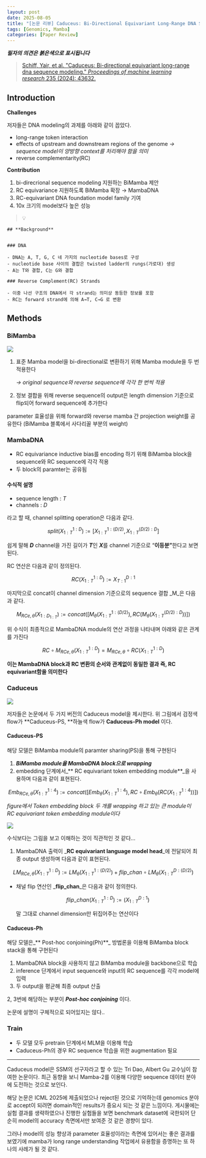 ```yaml
---
layout: post
date: 2025-08-05
title: "[논문 리뷰] Caduceus: Bi-Directional Equivariant Long-Range DNA Sequence Modeling"
tags: [Genomics, Mamba]
categories: [Paper Review]
---
```


<span class="notion-red">_**필자의 의견은 붉은색으로 표시됩니다**_</span>


> [Schiff, Yair, et al. "Caduceus: Bi-directional equivariant long-range dna sequence modeling." ](https://pmc.ncbi.nlm.nih.gov/articles/PMC12189541/)[_Proceedings of machine learning research_](https://pmc.ncbi.nlm.nih.gov/articles/PMC12189541/)[ 235 (2024): 43632.](https://pmc.ncbi.nlm.nih.gov/articles/PMC12189541/)



## Introduction


**Challenges**


저자들은 DNA modeling의 과제를 아래와 같이 꼽았다.

- long-range token interaction
- effects of upstream and downstream regions of the genome 
_→ sequence model이 양방향 context를 처리해야 함을 의미_
- reverse complementarity(RC)

**Contribution**

1. bi-direcrional sequence modeling 지원하는 BiMamba 제안
1. RC equivariance 지원하도록 BiMamba 확장 → MambaDNA
1. RC-equivariant DNA foundation model family 기여
1. 10x 크기의 model보다 높은 성능

> 💡 


	## **Background**


	### DNA

	- DNA는 A, T, G, C 네 가지의 nucleotide bases로 구성
	- nucleotide base 사이의 결합은 twisted ladder의 rungs(가로대) 생성
	- A는 T와 결합, C는 G와 결합

	### Reverse Complement(RC) Strands

	- 이중 나선 구조의 DNA에서 각 strand는 의미상 동등한 정보를 포함
	- RC는 forward strand에 의해 A→T, C→G 로 변환


## Methods



### BiMamba


![](https://prod-files-secure.s3.us-west-2.amazonaws.com/542b861c-36a8-4051-84e5-8804b6728dba/2c247d59-7815-4980-99f0-8f0d21f445a7/image.png?X-Amz-Algorithm=AWS4-HMAC-SHA256&X-Amz-Content-Sha256=UNSIGNED-PAYLOAD&X-Amz-Credential=ASIAZI2LB466TBM424HC%2F20251006%2Fus-west-2%2Fs3%2Faws4_request&X-Amz-Date=20251006T080109Z&X-Amz-Expires=3600&X-Amz-Security-Token=IQoJb3JpZ2luX2VjEO7%2F%2F%2F%2F%2F%2F%2F%2F%2F%2FwEaCXVzLXdlc3QtMiJHMEUCIC8a4H%2FyJ5L8KEKaEePUDGhknHY23Hrm2xygCKl%2Fu2sUAiEA4ipHXJJiphVaFAcwadfGDe7opjgiUUfuN7so%2BIJ6D20qiAQIh%2F%2F%2F%2F%2F%2F%2F%2F%2F%2F%2FARAAGgw2Mzc0MjMxODM4MDUiDLOdDQ48G7fwSCOxHSrcA4kT2VcmFV0dXpuCs3Wzq1Z52aMZvz4EuyJrQ655WKhCtyoD4jVZLRU19bR3i8kr3S5YX45DZ6X1Dkbq7FkHs0WzC5lEh9s2uaED6qRwd%2FNhxFgiOBtPDkVArTH9q3HmqNc0EVse2ZMTqEehu0CBAANvb3rTLsfidB8W0YprZaTIcC80LTxHiToOCgU1Hxm%2BcNG18y6WB8N74ylFtygKWqAXBJPfkvQ2%2BUdqKShqmz6qk4F2NCX5Yn7L461A8e2tuBiKBVZSncAB318ititbeRFM5sHuRhpLipJXiW5MijJz4JS586Ia0tLl%2Fvn%2BbGeAdvOjlIymoX33e7ja63OV8dPqzPkXTxPccDX77gJCO981zwCpKDBQkIq7%2BsMxxWgDalWi2L8PIZyCpeIFj6iojgTGmK2MRTx3XQC0lkLpA4WlTTj1SVITk0RzsRL2W7xnAXZ1wFk8OX3%2FgsJszzA1t3JkjRubsB8n4sVkGimd0Tnfc5C3e5JC%2B3PscxS04x7odiX1SV85DeKnoMsd1bK2U7k3RbcxXDoofrSQeAt8vu6XM019%2F2NqtQj4vg3b1w8mu3ZhcacGi2%2BkDocepJB9aToGHFf7lsJHuKg48RrSuf%2BYr8LDFv4wKUMGl0pMMIC%2BjccGOqUBWXSbQ3dEi%2F2FnOFdR02eA2SbM7s26NztT33tEYIv%2FP9b4jctw0RhfxVEqJIo5esaFghB47zoARFZFIp4Vg6iFmDbGMqPsE8LL8ef%2B6kognl1j4SaRUMU4hW%2Bc%2BPIdaQGlKQNSCFZIRBPvw%2BbZWkH7pU4PxaCGtaooh%2B%2Ba2WXPkIk1iIvyq%2BOVXgOA4xTd1ggTp5Cmnswt2mlHIfWN2K2cH%2FLcZO%2B&X-Amz-Signature=51a99a7336ba6fc3acb561e0fb802817d1f2753d9b18ed225f1c586ed8865957&X-Amz-SignedHeaders=host&x-amz-checksum-mode=ENABLED&x-id=GetObject)

1. 표준 Mamba model을 bi-directional로 변환하기 위해 Mamba module을 두 번 적용한다

	_→ original sequence와 reverse sequence에 각각 한 번씩 적용_

1. 정보 결합을 위해 reverse sequence의 output은 length dimension 기준으로 flip되어 forward sequence에 추가한다

parameter 효율성을 위해 forward와 reverse mamba 간 projection weight를 공유한다 (BiMamba 블록에서 사다리꼴 부분의 weight)



### MambaDNA

- RC equivariance inductive bias를 encoding 하기 위해 BiMamba block을 sequence와 RC sequence에 각각 적용
- 두 block의 paramter는 공유됨


#### 수식적 설명

- sequence length : _T_
- channels : _D_

라고 할 때,  channel splitting operation은 다음과 같다.


$$
split(X^{1:D}_{1:T}):=[X^{1:(D/2)}_{1:T},X^{(D/2):D}_{1:T}]
$$


<span class="notion-red">쉽게 말해 </span><span class="notion-red">_**D**_</span><span class="notion-red"> channel을 가진 길이가 </span><span class="notion-red">_**T**_</span><span class="notion-red">인 </span><span class="notion-red">_**X**_</span><span class="notion-red">를 channel 기준으로 “</span><span class="notion-red">**이등분”**</span><span class="notion-red">한다고 보면 된다.</span>


RC 연산은 다음과 같이 정의된다.


$$
RC(X^{1:D}_{1:T}):=X^{D:1}_{T:1}
$$


마지막으로 concat이 channel dimension 기준으로의 sequence 결합 _M_은 다음과 같다.


$$
M_{RCe,\theta}(X_{1:D_{1:T}}):=concat([M_{\theta}(X^{1:(D/2)}_{1:T}),RC(M_{\theta}(X^{(D/2):D}_{1:T}))])
$$


위 수식이 최종적으로 MambaDNA module의 연산 과정을 나타내며 아래와 같은 관계를 가진다


$$
RC\circ M_{RCe,\theta}(X^{1:D}_{1:T}) = M_{RCe,\theta} \circ RC(X^{1:D}_{1:T})
$$


**이는 MambaDNA block과 RC 변환의 순서와 관계없이 동일한 결과 즉, RC equivariant함을 의미한다**



### Caduceus


![](https://prod-files-secure.s3.us-west-2.amazonaws.com/542b861c-36a8-4051-84e5-8804b6728dba/f94a60d7-8145-473b-aef9-7c68d3ec604a/image.png?X-Amz-Algorithm=AWS4-HMAC-SHA256&X-Amz-Content-Sha256=UNSIGNED-PAYLOAD&X-Amz-Credential=ASIAZI2LB466TBM424HC%2F20251006%2Fus-west-2%2Fs3%2Faws4_request&X-Amz-Date=20251006T080109Z&X-Amz-Expires=3600&X-Amz-Security-Token=IQoJb3JpZ2luX2VjEO7%2F%2F%2F%2F%2F%2F%2F%2F%2F%2FwEaCXVzLXdlc3QtMiJHMEUCIC8a4H%2FyJ5L8KEKaEePUDGhknHY23Hrm2xygCKl%2Fu2sUAiEA4ipHXJJiphVaFAcwadfGDe7opjgiUUfuN7so%2BIJ6D20qiAQIh%2F%2F%2F%2F%2F%2F%2F%2F%2F%2F%2FARAAGgw2Mzc0MjMxODM4MDUiDLOdDQ48G7fwSCOxHSrcA4kT2VcmFV0dXpuCs3Wzq1Z52aMZvz4EuyJrQ655WKhCtyoD4jVZLRU19bR3i8kr3S5YX45DZ6X1Dkbq7FkHs0WzC5lEh9s2uaED6qRwd%2FNhxFgiOBtPDkVArTH9q3HmqNc0EVse2ZMTqEehu0CBAANvb3rTLsfidB8W0YprZaTIcC80LTxHiToOCgU1Hxm%2BcNG18y6WB8N74ylFtygKWqAXBJPfkvQ2%2BUdqKShqmz6qk4F2NCX5Yn7L461A8e2tuBiKBVZSncAB318ititbeRFM5sHuRhpLipJXiW5MijJz4JS586Ia0tLl%2Fvn%2BbGeAdvOjlIymoX33e7ja63OV8dPqzPkXTxPccDX77gJCO981zwCpKDBQkIq7%2BsMxxWgDalWi2L8PIZyCpeIFj6iojgTGmK2MRTx3XQC0lkLpA4WlTTj1SVITk0RzsRL2W7xnAXZ1wFk8OX3%2FgsJszzA1t3JkjRubsB8n4sVkGimd0Tnfc5C3e5JC%2B3PscxS04x7odiX1SV85DeKnoMsd1bK2U7k3RbcxXDoofrSQeAt8vu6XM019%2F2NqtQj4vg3b1w8mu3ZhcacGi2%2BkDocepJB9aToGHFf7lsJHuKg48RrSuf%2BYr8LDFv4wKUMGl0pMMIC%2BjccGOqUBWXSbQ3dEi%2F2FnOFdR02eA2SbM7s26NztT33tEYIv%2FP9b4jctw0RhfxVEqJIo5esaFghB47zoARFZFIp4Vg6iFmDbGMqPsE8LL8ef%2B6kognl1j4SaRUMU4hW%2Bc%2BPIdaQGlKQNSCFZIRBPvw%2BbZWkH7pU4PxaCGtaooh%2B%2Ba2WXPkIk1iIvyq%2BOVXgOA4xTd1ggTp5Cmnswt2mlHIfWN2K2cH%2FLcZO%2B&X-Amz-Signature=864bcfb89fffa166a0f012b3b8f7511ab847dbd61410794602c1e6bbaea4662d&X-Amz-SignedHeaders=host&x-amz-checksum-mode=ENABLED&x-id=GetObject)


저자들은 논문에서 두 가지 버전의 Caduceus model을 제시한다. 위 그림에서 검정색 flow가 **Caduceus-PS, **하늘색 flow가 **Caduceus-Ph model** 이다.



#### Caduceus-PS


해당 모델은 BiMamba module의 paramter sharing(PS)을 통해 구현된다

1. _**BiMamba module을 MambaDNA block으로 wrapping**_
1. embedding 단계에서_** RC equivariant token embedding module**_을 사용하며 다음과 같이 표현된다.

$$
Emb_{RCe,\theta}(X^{1:4}_{1:T}):=concat([Emb_{\theta}(X^{1:4}_{1:T}),RC \circ Emb_{\theta}(RC(X^{1:4}_{1:T}))])
$$


_figure에서 Token embedding block 두 개를 wrapping 하고 있는 큰 module이 RC equivariant token embedding module이다_


![](https://prod-files-secure.s3.us-west-2.amazonaws.com/542b861c-36a8-4051-84e5-8804b6728dba/b175e4da-71eb-4e91-8c23-a06dabe673c9/image.png?X-Amz-Algorithm=AWS4-HMAC-SHA256&X-Amz-Content-Sha256=UNSIGNED-PAYLOAD&X-Amz-Credential=ASIAZI2LB466TBM424HC%2F20251006%2Fus-west-2%2Fs3%2Faws4_request&X-Amz-Date=20251006T080109Z&X-Amz-Expires=3600&X-Amz-Security-Token=IQoJb3JpZ2luX2VjEO7%2F%2F%2F%2F%2F%2F%2F%2F%2F%2FwEaCXVzLXdlc3QtMiJHMEUCIC8a4H%2FyJ5L8KEKaEePUDGhknHY23Hrm2xygCKl%2Fu2sUAiEA4ipHXJJiphVaFAcwadfGDe7opjgiUUfuN7so%2BIJ6D20qiAQIh%2F%2F%2F%2F%2F%2F%2F%2F%2F%2F%2FARAAGgw2Mzc0MjMxODM4MDUiDLOdDQ48G7fwSCOxHSrcA4kT2VcmFV0dXpuCs3Wzq1Z52aMZvz4EuyJrQ655WKhCtyoD4jVZLRU19bR3i8kr3S5YX45DZ6X1Dkbq7FkHs0WzC5lEh9s2uaED6qRwd%2FNhxFgiOBtPDkVArTH9q3HmqNc0EVse2ZMTqEehu0CBAANvb3rTLsfidB8W0YprZaTIcC80LTxHiToOCgU1Hxm%2BcNG18y6WB8N74ylFtygKWqAXBJPfkvQ2%2BUdqKShqmz6qk4F2NCX5Yn7L461A8e2tuBiKBVZSncAB318ititbeRFM5sHuRhpLipJXiW5MijJz4JS586Ia0tLl%2Fvn%2BbGeAdvOjlIymoX33e7ja63OV8dPqzPkXTxPccDX77gJCO981zwCpKDBQkIq7%2BsMxxWgDalWi2L8PIZyCpeIFj6iojgTGmK2MRTx3XQC0lkLpA4WlTTj1SVITk0RzsRL2W7xnAXZ1wFk8OX3%2FgsJszzA1t3JkjRubsB8n4sVkGimd0Tnfc5C3e5JC%2B3PscxS04x7odiX1SV85DeKnoMsd1bK2U7k3RbcxXDoofrSQeAt8vu6XM019%2F2NqtQj4vg3b1w8mu3ZhcacGi2%2BkDocepJB9aToGHFf7lsJHuKg48RrSuf%2BYr8LDFv4wKUMGl0pMMIC%2BjccGOqUBWXSbQ3dEi%2F2FnOFdR02eA2SbM7s26NztT33tEYIv%2FP9b4jctw0RhfxVEqJIo5esaFghB47zoARFZFIp4Vg6iFmDbGMqPsE8LL8ef%2B6kognl1j4SaRUMU4hW%2Bc%2BPIdaQGlKQNSCFZIRBPvw%2BbZWkH7pU4PxaCGtaooh%2B%2Ba2WXPkIk1iIvyq%2BOVXgOA4xTd1ggTp5Cmnswt2mlHIfWN2K2cH%2FLcZO%2B&X-Amz-Signature=d7803775c7209b28d5514550b29ac8fc482b20774448fa343d332559b9ca59ff&X-Amz-SignedHeaders=host&x-amz-checksum-mode=ENABLED&x-id=GetObject)


<span class="notion-red">수식보다는 그림을 보고 이해하는 것이 직관적인 것 같다…</span>

1. MambaDNA 출력이 _**RC equivariant language model head**_에 전달되어 최종 output 생성하며 다음과 같이 표현된다.

$$
LM_{RCe,\theta}(X^{1:D}_{1:T}):= LM_{\theta}(X^{1:(D/2)}_{1:T})+flip\_chan\circ LM_{\theta}(X^{D:(D/2)}_{1:T})
$$

- 채널 flip 연산인 _**flip\_chan**_은 다음과 같이 정의한다.

	$$
	flip\_chan(X^{1:D}_{1:T}):=(X^{D:1}_{1:T})
	$$


	말 그대로 channel dimension만 뒤집어주는 연산이다



#### Caduceus-Ph


해당 모델은_** Post-hoc conjoining(Ph)**_ 방법론을 이용해 BiMamba block stack을 통해 구현된다

1. MambaDNA block을 사용하지 않고 BiMamba module을 backbone으로 학습
1. inference 단계에서 input sequence와 input의 RC sequence를 각각 model에 입력
1. 두 output을 평균해 최종 output 산출

2, 3번에 해당하는 부분이 _**Post-hoc conjoining**_ 이다.


<span class="notion-red">논문에 설명이 구체적으로 되어있지는 않다..</span>



### Train

- 두 모델 모두 pretrain 단계에서 MLM을 이용해 학습
- Caduceus-Ph의 경우 RC sequence 학습을 위한 augmentation 필요

---


<span class="notion-red">Caduceus model은 SSM의 선구자라고 할 수 있는 Tri Dao, Albert Gu 교수님이 참여한 논문이다. 최근 동향을 보니 Mamba-2를 이용해 다양한 sequence 데이터 분야에 도전하는 것으로 보인다.</span>


<span class="notion-red">해당 논문은 ICML 2025에 제출되었으나 reject된 것으로 기억하는데 genomics 분야로 accept이 되려면 domain적인 results가 중요시 되는 것 같은 느낌이다. 게시물에는 실험 결과를 생략하였으나 진행한 실험들을 보면 benchmark dataset에 국한되어 단순히 model의 accuracy 측면에서만 보여준 것 같은 경향이 있다.</span>


<span class="notion-red">그러나 model의 성능 향상과 parameter 효율성이라는 측면에 있어서는 좋은 결과를 보였기에 mamba가 long range understanding 작업에서 유용함을 증명하는 또 하나의 사례가 될 것 같다.</span>

